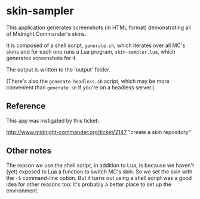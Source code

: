# skin-sampler

This application generates screenshots (in HTML format) demonstrating all
of Midnight Commander's skins.

It is composed of a shell script, `generate.sh`, which iterates over all
MC's skins and for each one runs a Lua program, `skin-sampler.lua`, which
generates screenshots for it.

The output is written to the 'output' folder.

(There's also the `generate-headless.sh` script, which may be more
convenient than `generate.sh` if you're on a headless server.)

## Reference

This app was instigated by this ticket:

  http://www.midnight-commander.org/ticket/2147
  "create a skin repository"

## Other notes

The reason we use the shell script, in addition to Lua, is because we
haven't (yet) exposed to Lua a function to switch MC's skin. So we set
the skin with the `-S` command-line option. But it turns out using a
shell script was a good idea for other reasons too: it's probably a
better place to set up the environment.
